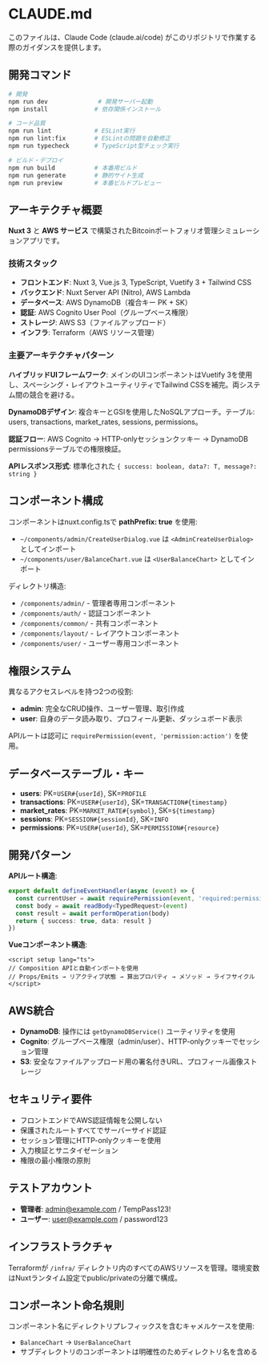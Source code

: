 # CLAUDE.md

このファイルは、Claude Code (claude.ai/code) がこのリポジトリで作業する際のガイダンスを提供します。

## 開発コマンド

```bash
# 開発
npm run dev              # 開発サーバー起動
npm install             # 依存関係インストール

# コード品質
npm run lint            # ESLint実行
npm run lint:fix        # ESLintの問題を自動修正
npm run typecheck       # TypeScript型チェック実行

# ビルド・デプロイ
npm run build           # 本番用ビルド
npm run generate        # 静的サイト生成
npm run preview         # 本番ビルドプレビュー
```

## アーキテクチャ概要

**Nuxt 3** と **AWS サービス** で構築されたBitcoinポートフォリオ管理シミュレーションアプリです。

### 技術スタック
- **フロントエンド**: Nuxt 3, Vue.js 3, TypeScript, Vuetify 3 + Tailwind CSS
- **バックエンド**: Nuxt Server API (Nitro), AWS Lambda
- **データベース**: AWS DynamoDB（複合キー PK + SK）
- **認証**: AWS Cognito User Pool（グループベース権限）
- **ストレージ**: AWS S3（ファイルアップロード）
- **インフラ**: Terraform（AWS リソース管理）

### 主要アーキテクチャパターン

**ハイブリッドUIフレームワーク**: メインのUIコンポーネントはVuetify 3を使用し、スペーシング・レイアウトユーティリティでTailwind CSSを補完。両システム間の競合を避ける。

**DynamoDBデザイン**: 複合キーとGSIを使用したNoSQLアプローチ。テーブル: users, transactions, market_rates, sessions, permissions。

**認証フロー**: AWS Cognito → HTTP-onlyセッションクッキー → DynamoDB permissionsテーブルでの権限検証。

**APIレスポンス形式**: 標準化された `{ success: boolean, data?: T, message?: string }`

## コンポーネント構成

コンポーネントはnuxt.config.tsで **pathPrefix: true** を使用:
- `~/components/admin/CreateUserDialog.vue` は `<AdminCreateUserDialog>` としてインポート
- `~/components/user/BalanceChart.vue` は `<UserBalanceChart>` としてインポート

ディレクトリ構造:
- `/components/admin/` - 管理者専用コンポーネント  
- `/components/auth/` - 認証コンポーネント
- `/components/common/` - 共有コンポーネント
- `/components/layout/` - レイアウトコンポーネント
- `/components/user/` - ユーザー専用コンポーネント

## 権限システム

異なるアクセスレベルを持つ2つの役割:
- **admin**: 完全なCRUD操作、ユーザー管理、取引作成
- **user**: 自身のデータ読み取り、プロフィール更新、ダッシュボード表示

APIルートは認可に `requirePermission(event, 'permission:action')` を使用。

## データベーステーブル・キー

- **users**: PK=`USER#{userId}`, SK=`PROFILE`
- **transactions**: PK=`USER#{userId}`, SK=`TRANSACTION#{timestamp}`
- **market_rates**: PK=`MARKET_RATE#{symbol}`, SK=`${timestamp}`
- **sessions**: PK=`SESSION#{sessionId}`, SK=`INFO`
- **permissions**: PK=`USER#{userId}`, SK=`PERMISSION#{resource}`

## 開発パターン

**APIルート構造**:
```typescript
export default defineEventHandler(async (event) => {
  const currentUser = await requirePermission(event, 'required:permission')
  const body = await readBody<TypedRequest>(event)
  const result = await performOperation(body)
  return { success: true, data: result }
})
```

**Vueコンポーネント構造**:
```vue
<script setup lang="ts">
// Composition APIと自動インポートを使用
// Props/Emits → リアクティブ状態 → 算出プロパティ → メソッド → ライフサイクル
</script>
```

## AWS統合

- **DynamoDB**: 操作には `getDynamoDBService()` ユーティリティを使用
- **Cognito**: グループベース権限（admin/user）、HTTP-onlyクッキーでセッション管理  
- **S3**: 安全なファイルアップロード用の署名付きURL、プロフィール画像ストレージ

## セキュリティ要件

- フロントエンドでAWS認証情報を公開しない
- 保護されたルートすべてでサーバーサイド認証
- セッション管理にHTTP-onlyクッキーを使用
- 入力検証とサニタイゼーション
- 権限の最小権限の原則

## テストアカウント

- **管理者**: admin@example.com / TempPass123!
- **ユーザー**: user@example.com / password123

## インフラストラクチャ

Terraformが `/infra/` ディレクトリ内のすべてのAWSリソースを管理。環境変数はNuxtランタイム設定でpublic/privateの分離で構成。

## コンポーネント命名規則

コンポーネント名にディレクトリプレフィックスを含むキャメルケースを使用:
- `BalanceChart` → `UserBalanceChart`
- サブディレクトリのコンポーネントは明確性のためディレクトリ名を含める